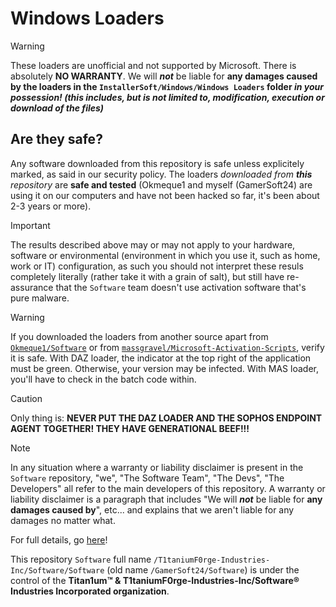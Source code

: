 # Windows Loaders

> [!WARNING]
>
> These loaders are unofficial and not supported by Microsoft. There is absolutely **NO WARRANTY**. We will ***not*** be liable for **any damages caused by the loaders in the `InstallerSoft/Windows/Windows Loaders` folder *in your possession! (this includes, but is not limited to, modification, execution or download of the files)***

## Are they safe?

Any software downloaded from this repository is safe unless explicitely marked, as said in our security policy. The loaders *downloaded from **this** repository* are **safe and tested** (Okmeque1 and myself (GamerSoft24) are using it on our computers and have not been hacked so far, it's been about 2-3 years or more).


> [!IMPORTANT]
>
> The results described above may or may not apply to your hardware, software or environmental (environment in which you use it, such as home, work or IT) configuration, as such you should not interpret these resuls completely literally (rather take it with a grain of salt), but still have re-assurance that the `Software` team doesn't use activation software that's pure malware.

> [!WARNING]
> 
> If you downloaded the loaders from another source apart from [`Okmeque1/Software`](https://github.com/Okmeque1/Software) or from [`massgravel/Microsoft-Activation-Scripts`](https://github.com/massgravel/Microsoft-Activation-Scripts), verify it is safe. With DAZ loader, the indicator at the top right of the application must be green. Otherwise, your version may be infected. With MAS loader, you'll have to check in the batch code within.

> [!CAUTION]
> Only thing is: **NEVER PUT THE DAZ LOADER AND THE SOPHOS ENDPOINT AGENT TOGETHER! THEY HAVE GENERATIONAL BEEF!!!**

                                                                                                                                                                                           
                                                                                                                                                                                           
> [!NOTE]
> In any situation where a warranty or liability disclaimer is present in the `Software` repository, "we", "The Software Team", "The Devs", "The Developers" all refer to the main developers of this repository. A warranty or liability disclaimer is a paragraph that includes "We will ***not*** be liable for **any damages caused by**", etc... and explains that we aren't liable for any damages no matter what.
>  
> For full details, go [here](https://github.com/T1taniumF0rge-Industries-Inc/Software/Software/blob/main/.github/WARRANTY_LIABILITY_DISCLAIMER.md)!
>
> This repository `Software` full name `/T1taniumF0rge-Industries-Inc/Software/Software` (old name `/GamerSoft24/Software`) is under the control of the **Titan1um™ & T1taniumF0rge-Industries-Inc/Software® Industries Incorporated organization**.
